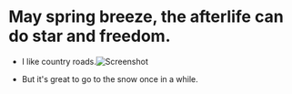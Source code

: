 # May spring breeze, the afterlife can do star and freedom.

- I like country roads.![Screenshot](0.png)

- But it's great to go to the snow once in a while.